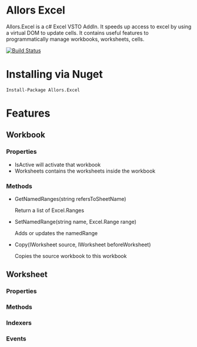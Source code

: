 # Allors Excel

Allors.Excel is a c# Excel VSTO AddIn. It speeds up access to excel by using a virtual DOM to update cells.
It contains useful features to programmatically manage workbooks, worksheets, cells.

[![Build Status](https://dev.azure.com/allors/Excel/_apis/build/status%2FAllors.Excel?branchName=master)](https://dev.azure.com/allors/Excel/_build/latest?definitionId=8&branchName=master)

# Installing via Nuget
	Install-Package Allors.Excel
 
# Features

## Workbook

### Properties
- IsActive will activate that workbook
- Worksheets contains the worksheets inside the workbook

### Methods
- GetNamedRanges(string refersToSheetName)
	
	Return a list of Excel.Ranges
- SetNamedRange(string name, Excel.Range range)

	Adds or updates the namedRange

- Copy(IWorksheet source, IWorksheet beforeWorksheet)

	Copies the source workbook to this workbook

## Worksheet

### Properties


### Methods


### Indexers


### Events